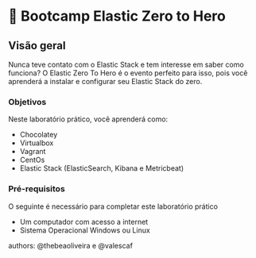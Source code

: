 <a name="HOLTitle"></a>

# 🚀 Bootcamp Elastic Zero to Hero

<a name="Overview"></a>

## Visão geral ##

Nunca teve contato com o Elastic Stack e tem interesse em saber como funciona?
O Elastic Zero To Hero é o evento perfeito para isso, pois você aprenderá a instalar e configurar seu Elastic Stack do zero.


<a name="Objectives"></a>

### Objetivos ##

Neste laboratório prático, você aprenderá como:

- Chocolatey
- Virtualbox
- Vagrant
- CentOs
- Elastic Stack (ElasticSearch, Kibana e Metricbeat)

<a name="Prerequisites"></a>

### Pré-requisitos ###

O seguinte é necessário para completar este laboratório prático

- Um computador com acesso a internet
- Sistema Operacional Windows ou Linux

<a name="Exercises"></a>

authors: @thebeaoliveira e @valescaf
